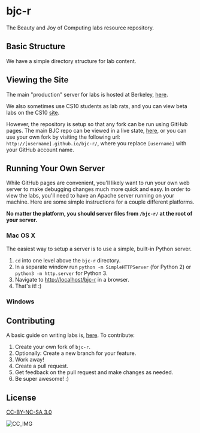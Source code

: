 # bjc-r


The Beauty and Joy of Computing labs resource repository.

## Basic Structure
We have a simple directory structure for lab content.

## Viewing the Site
The main "production" server for labs is hosted at Berkeley, [here][main].

We also sometimes use CS10 students as lab rats, and you can view beta labs on 
the CS10 [site][cs10].

However, the repository is setup so that any fork can be run using GitHub pages.
The main BJC repo can be viewed in a live state, [here](gh), or you can use your own
fork by visiting the following url: `http://[username].github.io/bjc-r/`, where you
replace `[username]` with your GitHub account name.

## Running Your Own Server
While GitHub pages are convenient, you'll likely want to run your own web server
to make debugging changes much more quick and easy. In order to view the labs, you'll
need to have an Apache server running on your machine. Here are some simple instructions
for a couple different platforms.

__No matter the platform, you should server files from `/bjc-r/` at the root of your
server.__
### Mac OS X
The easiest way to setup a server is to use a simple, built-in Python server.
1. `cd` into one level above the `bjc-r` directory.
2. In a separate window run `python -m SimpleHTTPServer` (for Python 2) or `python3 -m http.server` for Python 3.
3. Navigate to [http://localhost/bjc-r](http://localhost/bjc-r) in a browser.
4. That's it! :)

### Windows


## Contributing
A basic guide on writing labs is, [here][authorship].
To contribute:
1. Create your own fork of `bjc-r`.
2. Optionally: Create a new branch for your feature.
3. Work away!
4. Create a pull request.
5. Get feedback on the pull request and make changes as needed.
6. Be super awesome! :)

## License
[CC-BY-NC-SA 3.0][cc]

![CC_IMG][cc_img]

[authorship]: authorship.md
[cs10]: http://cs10.berkeley.edu/labs
[main]: http://bjc.eecs.berkeley.edu/bjc-r/
[cc]: http://creativecommons.org/licenses/by-nc-sa/3.0/
[cc_img]: http://i.creativecommons.org/l/by-nc-sa/3.0/88x31.png
